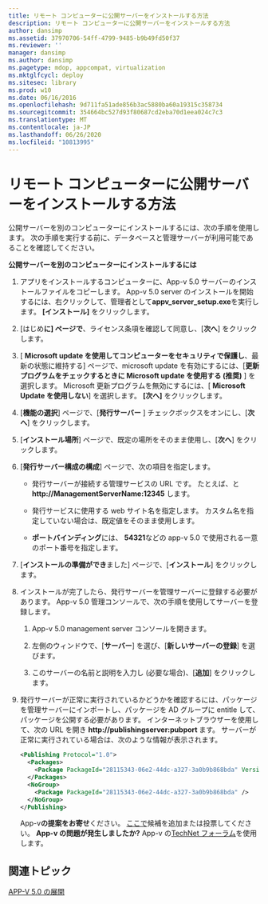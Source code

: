 ```yaml
---
title: リモート コンピューターに公開サーバーをインストールする方法
description: リモート コンピューターに公開サーバーをインストールする方法
author: dansimp
ms.assetid: 37970706-54ff-4799-9485-b9b49fd50f37
ms.reviewer: ''
manager: dansimp
ms.author: dansimp
ms.pagetype: mdop, appcompat, virtualization
ms.mktglfcycl: deploy
ms.sitesec: library
ms.prod: w10
ms.date: 06/16/2016
ms.openlocfilehash: 9d711fa51ade856b3ac5880ba60a19315c358734
ms.sourcegitcommit: 354664bc527d93f80687cd2eba70d1eea024c7c3
ms.translationtype: MT
ms.contentlocale: ja-JP
ms.lasthandoff: 06/26/2020
ms.locfileid: "10813995"
---
```

# リモート コンピューターに公開サーバーをインストールする方法


公開サーバーを別のコンピューターにインストールするには、次の手順を使用します。 次の手順を実行する前に、データベースと管理サーバーが利用可能であることを確認してください。

**公開サーバーを別のコンピューターにインストールするには**

1. アプリをインストールするコンピューターに、App-v 5.0 サーバーのインストールファイルをコピーします。 App-v 5.0 server のインストールを開始するには、右クリックして、管理者として**appv\_server\_setup.exe**を実行します。 **[インストール]** をクリックします。

2. [はじめ**に] ページで**、ライセンス条項を確認して同意し、[**次へ**] をクリックします。

3. [ **Microsoft update を使用してコンピューターをセキュリティで保護し**、最新の状態に維持する] ページで、microsoft update を有効にするには、[**更新プログラムをチェックするときに Microsoft update を使用する (推奨)** ] を選択します。 Microsoft 更新プログラムを無効にするには、[ **Microsoft Update を使用しない**] を選択します。 **[次へ]** をクリックします。

4. [**機能の選択**] ページで、[**発行サーバー** ] チェックボックスをオンにし、[**次へ**] をクリックします。

5. [**インストール場所**] ページで、既定の場所をそのまま使用し、[**次へ**] をクリックします。

6. [**発行サーバー構成の構成**] ページで、次の項目を指定します。

   -   発行サーバーが接続する管理サービスの URL です。 たとえば、と **http://ManagementServerName:12345** します。

   -   発行サービスに使用する web サイト名を指定します。 カスタム名を指定していない場合は、既定値をそのまま使用します。

   -   **ポートバインディング**には、 **54321**などの app-v 5.0 で使用される一意のポート番号を指定します。

7. [**インストールの準備ができ**ました] ページで、[**インストール**] をクリックします。

8. インストールが完了したら、発行サーバーを管理サーバーに登録する必要があります。 App-v 5.0 管理コンソールで、次の手順を使用してサーバーを登録します。

   1.  App-v 5.0 management server コンソールを開きます。

   2.  左側のウィンドウで、[**サーバー**] を選び、[**新しいサーバーの登録**] を選びます。

   3.  このサーバーの名前と説明を入力し (必要な場合)、[**追加**] をクリックします。

9. 発行サーバーが正常に実行されているかどうかを確認するには、パッケージを管理サーバーにインポートし、パッケージを AD グループに entitle して、パッケージを公開する必要があります。 インターネットブラウザーを使用して、次の URL を開き <strong> http://publishingserver:pubport </strong> ます。 サーバーが正常に実行されている場合は、次のような情報が表示されます。

   ```xml
   <Publishing Protocol="1.0">
     <Packages>
       <Package PackageId="28115343-06e2-44dc-a327-3a0b9b868bda" VersionId="5d03c08f-51dc-4026-8cf9-15ebe3d65a72" PackageUrl="\\server\share\file.appv" />
     </Packages>
     <NoGroup>
       <Package PackageId="28115343-06e2-44dc-a327-3a0b9b868bda" />
     </NoGroup>
   </Publishing>
   ```

   App-v**の提案をお寄せ**ください。 [ここで](http://appv.uservoice.com/forums/280448-microsoft-application-virtualization)候補を追加または投票してください。 **App-v の問題が発生しましたか?** App-v の[TechNet フォーラム](https://social.technet.microsoft.com/Forums/home?forum=mdopappv)を使用します。

## 関連トピック


[APP-V 5.0 の展開](deploying-app-v-50.md)

 

 





